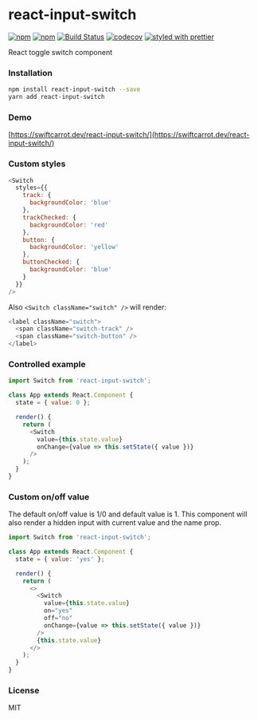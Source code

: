 # react-input-switch

[![npm](https://img.shields.io/npm/v/react-input-switch.svg)](https://www.npmjs.com/package/react-input-switch)
[![npm](https://img.shields.io/npm/dm/react-input-switch.svg)](https://www.npmjs.com/package/react-input-switch)
[![Build Status](https://travis-ci.org/pqx/react-input-switch.svg?branch=master)](https://travis-ci.org/pqx/react-input-switch)
[![codecov](https://codecov.io/gh/pqx/react-input-switch/branch/master/graph/badge.svg)](https://codecov.io/gh/pqx/react-input-switch)
[![styled with prettier](https://img.shields.io/badge/styled_with-prettier-ff69b4.svg)](https://github.com/prettier/prettier)

React toggle switch component

### Installation

```sh
npm install react-input-switch --save
yarn add react-input-switch
```

### Demo

[https://swiftcarrot.dev/react-input-switch/](https://swiftcarrot.dev/react-input-switch/)

### Custom styles

```javascript
<Switch
  styles={{
    track: {
      backgroundColor: 'blue'
    },
    trackChecked: {
      backgroundColor: 'red'
    },
    button: {
      backgroundColor: 'yellow'
    },
    buttonChecked: {
      backgroundColor: 'blue'
    }
  }}
/>
```

Also `<Switch className="switch" />` will render:

```javascript
<label className="switch">
  <span className="switch-track" />
  <span className="switch-button" />
</label>
```

### Controlled example

```javascript
import Switch from 'react-input-switch';

class App extends React.Component {
  state = { value: 0 };

  render() {
    return (
      <Switch
        value={this.state.value}
        onChange={value => this.setState({ value })}
      />
    );
  }
}
```

### Custom on/off value

The default on/off value is 1/0 and default value is 1. This component will also render a hidden input with current value and the name prop.

```javascript
import Switch from 'react-input-switch';

class App extends React.Component {
  state = { value: 'yes' };

  render() {
    return (
      <>
        <Switch
          value={this.state.value}
          on="yes"
          off="no"
          onChange={value => this.setState({ value })}
        />
        {this.state.value}
      </>
    );
  }
}
```

### License

MIT
